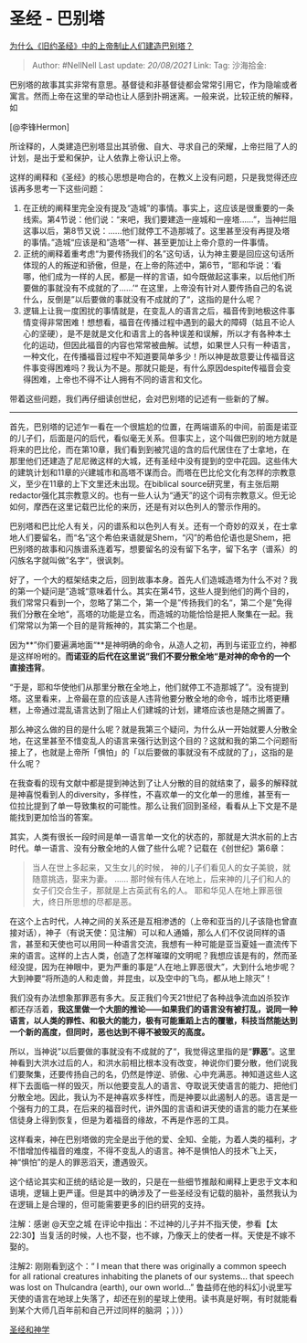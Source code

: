 # 圣经 - 巴别塔
[为什么《旧约圣经》中的上帝制止人们建造巴别塔？](https://www.zhihu.com/question/21125769/answer/372117838)

> Author: #NellNell
> Last update: *20/08/2021*
> Link:
> Tag:
> 沙海拾金:

巴别塔的故事其实非常有意思。基督徒和非基督徒都会常常引用它，作为隐喻或者寓言。然而上帝在这里的举动也让人感到扑朔迷离。一般来说，比较正统的解释，如

[@李锋Hermon]

所诠释的，人类建造巴别塔显出其骄傲、自大、寻求自己的荣耀，上帝拦阻了人的计划，是出于爱和保护，让人依靠上帝认识上帝。

这样的阐释和《圣经》的核心思想是吻合的，在教义上没有问题，只是我觉得还应该再多思考一下这些问题：

1.  在正统的阐释里完全没有提及“造城”的事情。事实上，这应该是很重要的一条线索。第4节说：他们说：“来吧，我们要建造一座城和一座塔……”，当神拦阻这事以后，第8节又说：……他们就停工不造那城了。这里甚至没有再提及塔的事情。”造城“应该是和”造塔“一样、甚至更加让上帝介意的一件事情。
2.  正统的阐释着重考虑“为要传扬我们的名”这句话，认为神主要是回应这句话所体现的人的叛逆和骄傲，但是，在上帝的陈述中，第6节，“耶和华说：‘看哪，他们成为一样的人民，都是一样的言语，如今既做起这事来，以后他们所要做的事就没有不成就的了……’“ 在这里，上帝没有针对人要传扬自己的名说什么，反倒是”以后要做的事就没有不成就的了“，这指的是什么呢？
3.  逻辑上让我一度困扰的事情就是，在变乱人的语言之后，福音传到地极这件事情变得非常困难！想想看，福音在传播过程中遇到的最大的障碍（姑且不论人心的坚硬），是不是就是文化和语言上的各种误差和误解，所以才有各种本土化的运动，但因此福音的内容也常常被曲解。试想，如果世人只有一种语言，一种文化，在传播福音过程中不知道要简单多少！所以神是故意要让传福音这件事变得困难吗？我认为不是。那就只能是，有什么原因despite传福音会变得困难，上帝也不得不让人拥有不同的语言和文化。

带着这些问题，我们再仔细读创世纪，会对巴别塔的记述有一些新的了解。

---

首先，巴别塔的记述乍一看在一个很尴尬的位置，在两端谱系的中间，前面是诺亚的儿子们，后面是闪的后代，看似毫无关系。但事实上，这个叫做巴别的地方就是将来的巴比伦，而在第10章，我们看到到被咒诅的含的后代居住在了士拿地，在那里他们还建造了尼尼微这样的大城，还有圣经中没有提到的空中花园。这些伟大的建筑计划和11章的兴建城市和高塔不谋而合。而塔在巴比伦文化有怎样的宗教意义，至少在11章的上下文里还未出现。在biblical source研究里，有主张后期redactor强化其宗教意义的。也有一些人认为“通天”的这个词有宗教意义。但无论如何，摩西在这里记载巴比伦的来历，还是有对以色列人的警示作用的。

巴别塔和巴比伦人有关，闪的谱系和以色列人有关。还有一个奇妙的双关，在士拿地人们要留名，而“名”这个希伯来语就是Shem，“闪”的希伯伦语也是Shem，把巴别塔的故事和闪族谱系连着写，想要留名的没有留下名字，留下名字（谱系）的闪族名字就叫做”名字“，很讽刺。

好了，一个大的框架结束之后，回到故事本身。首先人们造城造塔为什么不对？我的第一个疑问是”造城“意味着什么。其实在第4节，这些人提到他们的两个目的，我们常常只看到一个，忽略了第二个，第一个是”传扬我们的名“，第二个是”免得我们分散在全地“，高塔的功能是立名，而造城的功能恰恰是把人聚集在一起。我们常常以为第一个目的是背叛神的，其实第二个也是。

因为**”你们要遍满地面“**是神明确的命令，从造人之初，再到与诺亚立约，神都是这样吩咐的。**而诺亚的后代在这里说”我们不要分散全地“是对神的命令的一个直接违背**。

“于是，耶和华使他们从那里分散在全地上，他们就停工不造那城了”。没有提到塔。这里看来，上帝最在意的应该是人违背他要分散全地的命令，城市比塔更糟糕，上帝通过混乱语言达到了阻止人们建城的计划，建塔应该也是随之搁置了。

那么神这么做的目的是什么呢？就是我第三个疑问，为什么从一开始就要人分散全地，在这里甚至不惜变乱人的语言来强行达到这个目的？这就和我的第二个问题衔接上了，也就是上帝所「惧怕」的「以后要做的事就没有不成就的了」，这指的是什么呢？

在我查看的现有文献中都是提到神达到了让人分散的目的就结束了，最多的解释就是神喜悦看到人的diversity，多样性，不喜欢单一的文化单一的思维，甚至有一位拉比提到了单一导致集权的可能性。那么让我们回到圣经，看看从上下文是不是能找到更加恰当的答案。

其实，人类有很长一段时间是单一语言单一文化的状态的，那就是大洪水前的上古时代。单一语言、没有分散全地的人做了些什么呢？记载在《创世纪》第6章：

> 当人在世上多起来，又生女儿的时候，
> 神的儿子们看见人的女子美貌，就随意挑选，娶来为妻。
> ……
> 那时候有伟人在地上，后来神的儿子们和人的女子们交合生子，那就是上古英武有名的人。
> 耶和华见人在地上罪恶很大，终日所思想的尽都是恶。

在这个上古时代，人神之间的关系还是互相渗透的（上帝和亚当的儿子该隐也曾直接对话），神子（有说天使：见注解）可以和人通婚，那么人们不仅说同样的语言，甚至和天使也可以用同一种语言交流，我想有一种可能是亚当夏娃一直流传下来的语言。这样的上古人类，创造了怎样璀璨的文明呢？我想应该是有的，然而圣经没提，因为在神眼中，更为严重的事是“人在地上罪恶很大”，大到什么地步呢？大到神要“将所造的人和走兽，并昆虫，以及空中的飞鸟，都从地上除灭”！

我们没有办法想象那罪恶有多大。反正我们今天21世纪了各种战争流血凶杀狡诈都还存活着，**我这里做一个大胆的推论——如果我们的语言没有被打乱，说同一种语言，以人类的罪性、和极大的能力，极有可能重蹈上古的覆辙，科技当然能达到一个新的高度，但同时，恶也达到不得不被毁灭的高度。**

所以，当神说”以后要做的事就没有不成就的了“，我觉得这里指的是“**罪恶**”。这里神看到大洪水过后的人，和洪水前相比根本没有改变，神说你们要分散，他们说我们要聚集，还要传扬自己的名，仍然是悖逆、骄傲、心中充满恶。神知道这些人这样下去面临一样的毁灭，所以他要变乱人的语言、夺取说天使语言的能力、把他们分散全地。因此，我认为不是神喜欢多样性，而是神要以此遏制人的恶。语言是一个强有力的工具，在后来的福音时代，讲外国的言语和讲天使的语言的能力在某些信徒身上得到恢复，但是为着福音的缘故，不再是作恶的工具。

这样看来，神在巴别塔做的完全是出于他的爱、全知、全能，为着人类的福利，才不惜增加传福音的难度，不得不变乱人的语言。神不是惧怕人的技术飞上天，神“惧怕”的是人的罪恶滔天，遭遇毁灭。

这个结论其实和正统的结论是一致的，只是在一些细节推敲和阐释上更忠于文本和语境，逻辑上更严谨。但是其中的确涉及了一些圣经没有记载的脑补，虽然我认为在逻辑上是合理的，但可能需要更多的旧约研究的支持。

注解：感谢 @天空之城 在评论中指出：不过神的儿子并不指天使，参看【太22:30】当复活的时候，人也不娶，也不嫁，乃像天上的使者一样。天使是不嫁不娶的。

注解2: 刚刚看到这个：“ I mean that there was originally a common speech for all rational creatures inhabiting the planets of our systems... that speech was lost on Thulcandra (earth), our own world...” 鲁益师在他的科幻小说里写天使的语言在地球上失落了，却还在别的星球上使用。读书真是好啊，有时就能看到某个大师几百年前和自己开过同样的脑洞 ；）））

[圣经和神学](https://www.zhihu.com/collection/313814574)
